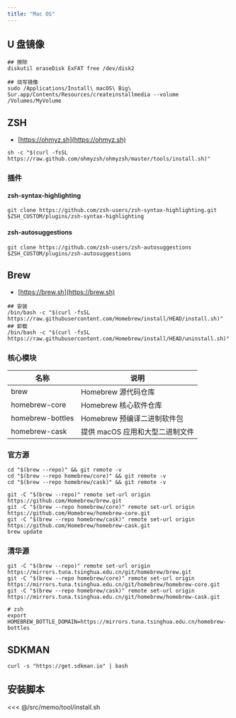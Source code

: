 ```yaml
---
title: "Mac OS"
---
```


## U 盘镜像

```shell
## 擦除
diskutil eraseDisk ExFAT free /dev/disk2

## 烧写镜像
sudo /Applications/Install\ macOS\ Big\ Sur.app/Contents/Resources/createinstallmedia --volume /Volumes/MyVolume

```

## ZSH
* [https://ohmyz.sh](https://ohmyz.sh)

```shell
sh -c "$(curl -fsSL https://raw.github.com/ohmyzsh/ohmyzsh/master/tools/install.sh)"
```

### 插件

#### zsh-syntax-highlighting
```shell
git clone https://github.com/zsh-users/zsh-syntax-highlighting.git $ZSH_CUSTOM/plugins/zsh-syntax-highlighting
```

#### zsh-autosuggestions

```shell
git clone https://github.com/zsh-users/zsh-autosuggestions $ZSH_CUSTOM/plugins/zsh-autosuggestions
```

## Brew

* [https://brew.sh](https://brew.sh)
  
```shell
## 安装
/bin/bash -c "$(curl -fsSL https://raw.githubusercontent.com/Homebrew/install/HEAD/install.sh)"
## 卸载
/bin/bash -c "$(curl -fsSL https://raw.githubusercontent.com/Homebrew/install/HEAD/uninstall.sh)"
```

### 核心模块

|名称|说明|
|---|---|
|brew|	Homebrew 源代码仓库|
|homebrew-core|	Homebrew 核心软件仓库|
|homebrew-bottles|	Homebrew 预编译二进制软件包|
|homebrew-cask|	提供 macOS 应用和大型二进制文件|

### 官方源

```shell
cd "$(brew --repo)" && git remote -v
cd "$(brew --repo homebrew/core)" && git remote -v
cd "$(brew --repo homebrew/cask)" && git remote -v

git -C "$(brew --repo)" remote set-url origin https://github.com/Homebrew/brew.git
git -C "$(brew --repo homebrew/core)" remote set-url origin https://github.com/Homebrew/homebrew-core.git
git -C "$(brew --repo homebrew/cask)" remote set-url origin https://github.com/Homebrew/homebrew-cask.git
brew update
```

### 清华源

```shell
git -C "$(brew --repo)" remote set-url origin https://mirrors.tuna.tsinghua.edu.cn/git/homebrew/brew.git
git -C "$(brew --repo homebrew/core)" remote set-url origin https://mirrors.tuna.tsinghua.edu.cn/git/homebrew/homebrew-core.git
git -C "$(brew --repo homebrew/cask)" remote set-url origin https://mirrors.tuna.tsinghua.edu.cn/git/homebrew/homebrew-cask.git

# zsh
export HOMEBREW_BOTTLE_DOMAIN=https://mirrors.tuna.tsinghua.edu.cn/homebrew-bottles
```
## SDKMAN

```shell
curl -s "https://get.sdkman.io" | bash
```

## 安装脚本

<<< @/src/memo/tool/install.sh